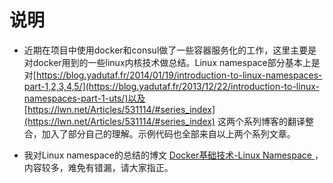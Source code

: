 # 说明
* 近期在项目中使用docker和consul做了一些容器服务化的工作，这里主要是对docker用到的一些linux内核技术做总结。Linux namespace部分基本上是对[https://blog.yadutaf.fr/2014/01/19/introduction-to-linux-namespaces-part-1,2,3,4,5/](https://blog.yadutaf.fr/2013/12/22/introduction-to-linux-namespaces-part-1-uts/)以及
[https://lwn.net/Articles/531114/#series_index](https://lwn.net/Articles/531114/#series_index) 这两个系列博客的翻译整合，加入了部分自己的理解。示例代码也全部来自以上两个系列文章。

* 我对Linux namespace的总结的博文 [Docker基础技术-Linux Namespace
](https://www.jianshu.com/p/353eb8d8eb05)，内容较多，难免有错漏，请大家指正。
